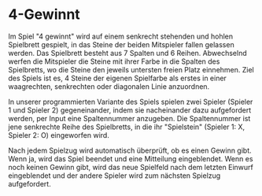 # 4-Gewinnt

Im Spiel "4 gewinnt" wird auf einem senkrecht stehenden und hohlen Spielbrett gespielt, in das Steine der beiden Mitspieler fallen gelassen werden. Das Spielbrett besteht aus 7 Spalten und 6 Reihen. Abwechselnd werfen die Mitspieler die Steine mit ihrer Farbe in die Spalten des Spielbretts, wo die Steine den jeweils untersten freien Platz einnehmen. Ziel des Spiels ist es, 4 Steine der eigenen Spielfarbe als erstes in einer waagrechten, senkrechten oder diagonalen Linie anzuordnen. 

In unserer programmierten Variante des Spiels spielen zwei Spieler (Spieler 1 und Spieler 2) gegeneinander, indem sie nacheinander dazu aufgefordert werden, per Input eine Spaltennummer anzugeben. Die Spaltennummer ist jene senkrechte Reihe des Spielbretts, in die ihr "Spielstein" (Spieler 1: X, Spieler 2: O) eingeworfen wird. 

Nach jedem Spielzug wird automatisch überprüft, ob es einen Gewinn gibt. Wenn ja, wird das Spiel beendet und eine Mitteilung eingeblendet. 
Wenn es noch keinen Gewinn gibt, wird das neue Spielfeld nach dem letzten Einwurf eingeblendet und der andere Spieler wird zum nächsten Spielzug aufgefordert. 
